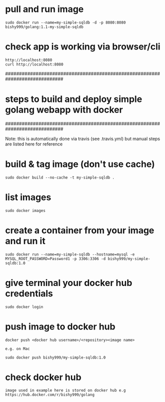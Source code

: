 # pull and run image
```
sudo docker run --name=my-simple-sqldb -d -p 8080:8080 bishy999/golang:1.1-my-simple-sqldb
```


# check app is working via browser/cli
 
```
http://localhost:8080
curl http://localhost:8080
```


#############################################################################
#          steps to build and deploy simple golang webapp with docker       #
#############################################################################


Note: this is automatically done via travis (see .travis.yml) but manual steps are listed here for reference


# build & tag image (don't use cache)
```
sudo docker build --no-cache -t my-simple-sqldb .
```

# list images
```
sudo docker images
```
 

# create a container from your image and run it
```
sudo docker run --name=my-simple-sqldb --hostname=mysql -e MYSQL_ROOT_PASSWORD=Password1 -p 3306:3306 -d bishy999/my-simple-sqldb:1.0
```


# give terminal your docker hub credentials
```
sudo docker login
```


# push image to docker hub

```
docker push <docker hub username>/<repository><image name>

e.g. on Mac

sudo docker push bishy999/my-simple-sqldb:1.0
```


# check docker hub

```
image used in example here is stored on docker hub e.g https://hub.docker.com/r/bishy999/golang
```
